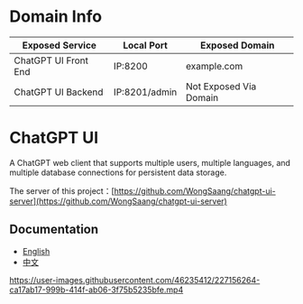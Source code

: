 # Domain Info

| Exposed Service      | Local Port | Exposed Domain      |
|----------------------|------------|---------------------|
| ChatGPT UI Front End | IP:8200    | example.com         |
| ChatGPT UI Backend   | IP:8201/admin    | Not Exposed Via Domain|

# ChatGPT UI

A ChatGPT web client that supports multiple users, multiple languages, and multiple database connections for persistent data storage.

The server of this project：[https://github.com/WongSaang/chatgpt-ui-server](https://github.com/WongSaang/chatgpt-ui-server)

## Documentation
- [English](https://wongsaang.github.io/chatgpt-ui/)
- [中文](https://wongsaang.github.io/chatgpt-ui/zh/)


https://user-images.githubusercontent.com/46235412/227156264-ca17ab17-999b-414f-ab06-3f75b5235bfe.mp4
